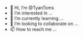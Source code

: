 - 👋 Hi, I’m @TyanToms
- 👀 I’m interested in ...
- 🌱 I’m currently learning ...
- 💞️ I’m looking to collaborate on ...
- 📫 How to reach me ...

<!---
TyanToms/TyanToms is a ✨ special ✨ repository because its `README.md` (this file) appears on your GitHub profile.
You can click the Preview link to take a look at your changes.
--->
